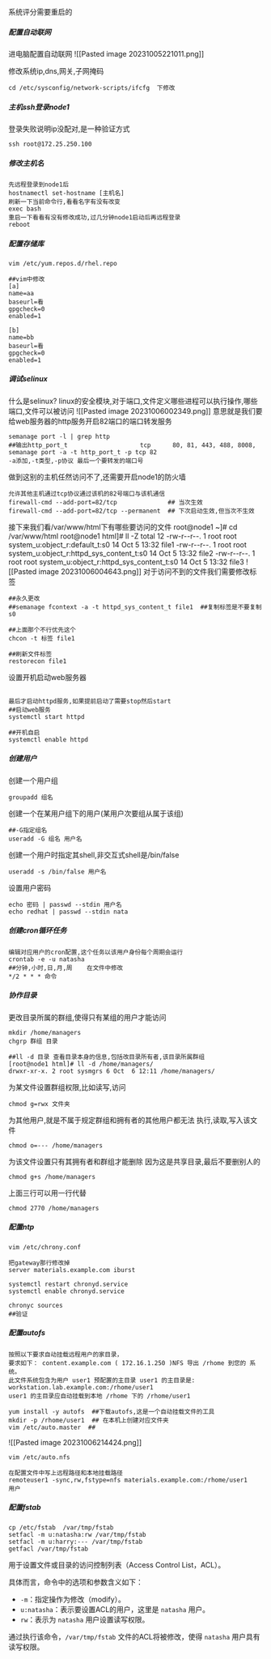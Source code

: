 
系统评分需要重启的

##### 配置自动联网
进电脑配置自动联网
![[Pasted image 20231005221011.png]]

修改系统ip,dns,网关,子网掩码
```shell
cd /etc/sysconfig/network-scripts/ifcfg  下修改
```

##### 主机ssh登录node1
登录失败说明ip没配对,是一种验证方式
```shell
ssh root@172.25.250.100
```


##### 修改主机名
```shell
先远程登录到node1后
hostnamectl set-hostname [主机名]
刷新一下当前命令行,看看名字有没有改变
exec bash
重启一下看看有没有修改成功,过几分钟node1启动后再远程登录
reboot 

```

##### 配置存储库
```shell
vim /etc/yum.repos.d/rhel.repo

##vim中修改
[a]
name=aa
baseurl=看
gpgcheck=0
enabled=1

[b]
name=bb
baseurl=看
gpgcheck=0
enabled=1
```

##### 调试selinux
什么是selinux?
linux的安全模块,对于端口,文件定义哪些进程可以执行操作,哪些端口,文件可以被访问
![[Pasted image 20231006002349.png]]
意思就是我们要给web服务器的http服务开启82端口的端口转发服务
```shell
semanage port -l | grep http
##输出http_port_t                    tcp      80, 81, 443, 488, 8008,
semanage port -a -t http_port_t -p tcp 82
-a添加,-t类型,-p协议 最后一个要转发的端口号
```
做到这别的主机任然访问不了,还需要开启node1的防火墙
```
允许其他主机通过tcp协议通过该机的82号端口与该机通信
firewall-cmd --add-port=82/tcp              ## 当次生效
firewall-cmd --add-port=82/tcp --permanent  ## 下次启动生效,但当次不生效
```
接下来我们看/var/www/html下有哪些要访问的文件
root@node1 ~]# cd /var/www/html
root@node1 html]# ll -Z
total 12
-rw-r--r--. 1 root root system_u:object_r:default_t:s0                   14 Oct  5 13:32 file1
-rw-r--r--. 1 root root system_u:object_r:httpd_sys_content_t:s0 14 Oct  5 13:32 file2
-rw-r--r--. 1 root root system_u:object_r:httpd_sys_content_t:s0 14 Oct  5 13:32 file3
![[Pasted image 20231006004643.png]]
对于访问不到的文件我们需要修改标签
```shell
##永久更改
##semanage fcontext -a -t httpd_sys_content_t file1  ##复制标签是不要复制s0

##上面那个不行优先这个
chcon -t 标签 file1

##刷新文件标签
restorecon file1
```
设置开机启动web服务器
```shell

最后才启动httpd服务,如果提前启动了需要stop然后start
##启动web服务
systemctl start httpd

##开机自启
systemctl enable httpd
```

##### 创建用户
创建一个用户组
```shell
groupadd 组名
```
创建一个在某用户组下的用户(某用户次要组从属于该组)
```
##-G指定组名
useradd -G 组名 用户名
```
创建一个用户时指定其shell,非交互式shell是/bin/false
```
useradd -s /bin/false 用户名
```
设置用户密码
```
echo 密码 | passwd --stdin 用户名
echo redhat | passwd --stdin nata
```


##### 创建cron循环任务
```shell
编辑对应用户的cron配置,这个任务以该用户身份每个周期会运行
crontab -e -u natasha
##分钟,小时,日,月,周    在文件中修改
*/2 * * * 命令
```

##### 协作目录
更改目录所属的群组,使得只有某组的用户才能访问
```shell
mkdir /home/managers
chgrp 群组 目录

##ll -d 目录 查看目录本身的信息,包括改目录所有者,该目录所属群组
[root@node1 html]# ll -d /home/managers/
drwxr-xr-x. 2 root sysmgrs 6 Oct  6 12:11 /home/managers/
```
为某文件设置群组权限,比如读写,访问
```shell
chmod g=rwx 文件夹
```
为其他用户,就是不属于规定群组和拥有者的其他用户都无法
执行,读取,写入该文件
```shell
chmod o=--- /home/managers
```
为该文件设置只有其拥有者和群组才能删除
因为这是共享目录,最后不要删别人的
```shell
chmod g+s /home/managers
```
上面三行可以用一行代替
```shell
chmod 2770 /home/managers
```


##### 配置ntp
```shell
vim /etc/chrony.conf

把gateway那行修改掉
server materials.example.com iburst

systemctl restart chronyd.service
systemctl enable chronyd.service

chronyc sources
##验证
```

##### 配置autofs
```text
按照以下要求自动挂载远程用户的家目录，
要求如下： content.example.com ( 172.16.1.250 )NFS 导出 /rhome 到您的 系统。 
此文件系统包含为用户 user1 预配置的主目录 user1 的主目录是: workstation.lab.example.com:/rhome/user1
user1 的主目录应自动挂载到本地 /rhome 下的 /rhome/user1
```

```shell
yum install -y autofs  ##下载autofs,这是一个自动挂载文件的工具
mkdir -p /rhome/user1  ## 在本机上创建对应文件夹
vim /etc/auto.master  ##
```
![[Pasted image 20231006214424.png]]
```shell
vim /etc/auto.nfs

在配置文件中写上远程路径和本地挂载路径
remoteuser1 -sync,rw,fstype=nfs materials.example.com:/rhome/user1
用户
```

##### 配置fstab
```shell
cp /etc/fstab  /var/tmp/fstab
setfacl -m u:natasha:rw /var/tmp/fstab
setfacl -m u:harry:--- /var/tmp/fstab
getfacl /var/tmp/fstab

```
用于设置文件或目录的访问控制列表（Access Control List，ACL）。

具体而言，命令中的选项和参数含义如下：

- `-m`：指定操作为修改（modify）。
- `u:natasha`：表示要设置ACL的用户，这里是 `natasha` 用户。
- `rw`：表示为 `natasha` 用户设置读写权限。

通过执行该命令，`/var/tmp/fstab` 文件的ACL将被修改，使得 `natasha` 用户具有读写权限。